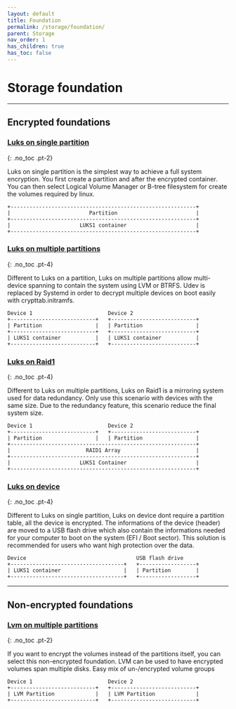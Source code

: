 ```yaml
---
layout: default
title: Foundation
permalink: /storage/foundation/
parent: Storage
nav_order: 1
has_children: true
has_toc: false
---
```


# Storage foundation

---

## Encrypted foundations

### [Luks on single partition](/Andromeda/storage/foundation/luks-single-partition/)
{: .no_toc .pt-2}

Luks on single partition is the simplest way to achieve a full system encryption. You first create a partition and after the encrypted container. You can then select Logical Volume Manager or B-tree filesystem for create the volumes required by linux.

```
+-----------------------------------------------------------+
|                         Partition                         |
+-----------------------------------------------------------+
|                      LUKS1 container                      |
+-----------------------------------------------------------+
```

### [Luks on multiple partitions](/Andromeda/storage/foundation/luks-multiple-partitions/)
{: .no_toc .pt-4}

Different to Luks on a partition, Luks on multiple partitions allow multi-device spanning to contain the system using LVM or BTRFS. Udev is replaced by Systemd in order to decrypt multiple devices on boot easily with crypttab.initramfs.

```
Device 1                        Device 2
+---------------------------+   +---------------------------+
| Partition                 |   | Partition                 |
+---------------------------+   +---------------------------+
| LUKS1 container           |   | LUKS1 container           |
+---------------------------+   +---------------------------+
```

### [Luks on Raid1](/Andromeda/storage/foundation/luks-raid1/)
{: .no_toc .pt-4}

Different to Luks on multiple partitions, Luks on Raid1 is a mirroring system used for data redundancy. Only use this scenario with devices with the same size. Due to the redundancy feature, this scenario reduce the final system size.

```
Device 1                        Device 2
+---------------------------+   +---------------------------+
| Partition                 |   | Partition                 |
+-----------------------------------------------------------+
|                        RAID1 Array                        |
+-----------------------------------------------------------+
|                      LUKS1 Container                      |
+-----------------------------------------------------------+    
```

### [Luks on device](/Andromeda/storage/foundation/luks-device/)
{: .no_toc .pt-4}

Different to Luks on single partition, Luks on device dont require a partition table, all the device is encrypted. The informations of the device (header) are moved to a USB flash drive which also contain the informations needed for your computer to boot on the system (EFI / Boot sector). This solution is recommended for users who want high protection over the data.

```
Device                                   USB flash drive
+------------------------------------+   +------------------+
| LUKS1 container                    |   | Partition        |
+------------------------------------+   +------------------+
```

---

## Non-encrypted foundations

### [Lvm on multiple partitions](/Andromeda/storage/foundation/lvm-multiple-partitions/)
{: .no_toc .pt-2}

If you want to encrypt the volumes instead of the partitions itself, you can select this non-encrypted foundation. LVM can be used to have encrypted volumes span multiple disks. Easy mix of un-/encrypted volume groups

```
Device 1                        Device 2
+---------------------------+   +---------------------------+
| LVM Partition             |   | LVM Partition             |
+---------------------------+   +---------------------------+
```
